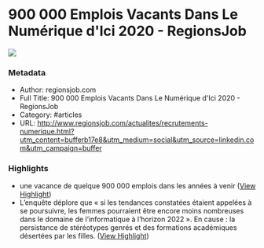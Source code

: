 # 900 000 Emplois Vacants Dans Le Numérique d'Ici 2020 - RegionsJob

![](https://readwise-assets.s3.amazonaws.com/static/images/article0.00998d930354.png)

### Metadata

- Author: regionsjob.com
- Full Title: 900 000 Emplois Vacants Dans Le Numérique d'Ici 2020 - RegionsJob
- Category: #articles
- URL: http://www.regionsjob.com/actualites/recrutements-numerique.html?utm_content=bufferb17e8&utm_medium=social&utm_source=linkedin.com&utm_campaign=buffer

### Highlights

- une vacance de quelque 900 000 emplois dans les années à venir ([View Highlight](https://instapaper.com/read/721273225/2651221))
- L’enquête déplore que « si les tendances constatées étaient appelées à se poursuivre, les femmes pourraient être encore moins nombreuses dans le domaine de l’informatique à l’horizon 2022 ». En cause : la persistance de stéréotypes genrés et des formations académiques désertées par les filles. ([View Highlight](https://instapaper.com/read/721273225/2651224))
